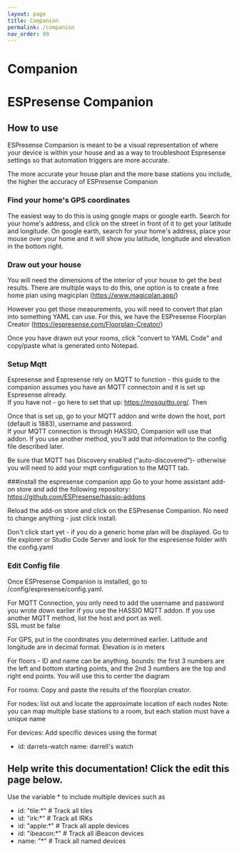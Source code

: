 ```yaml
---
layout: page
title: Companion
permalink: /companion
nav_order: 99
---
```


# Companion

# ESPresense Companion
## How to use
ESPresense Companion is meant to be a visual representation of where your device is within your house and 
as a way to troubleshoot Espresense settings so that automation triggers are more accurate.

The more accurate your house plan and the more base stations you include, the higher the accuracy of ESPresense Companion

### Find your home's GPS coordinates
The easiest way to do this is using google maps or google earth.  Search for your home's address, and click on the street in front of it to get your latitude and longitude. 
On google earth, search for your home's address, place your mouse over your home and it will show you latitude, longitude and elevation in the bottom right.  



### Draw out your house
You will need the dimensions of the interior of your house to get the best results.  There are multiple ways to do this, one option is to create a free home plan using magicplan (https://www.magicplan.app/)

However you get those measurements, you will need to convert that plan into something YAML can use.  For this, we have the ESPresense Floorplan Creator (https://espresense.com/Floorplan-Creator/)

Once you have drawn out your rooms, click "convert to YAML Code" and copy/paste what is generated onto Notepad.



### Setup Mqtt
Espresense and Espresense rely on MQTT to function - this guide to the companion assumes you have an MQTT connectoin and it is set up Espresense already.  
If you have not - go here to set that up: https://mosquitto.org/.  Then 

Once that is set up, go to your MQTT addon and write down the host, port (default is 1883), username and password.  
If your MQTT connection is through HASSIO, Companion will use that addon.  If you use another method, you'll add that information to the config file described later.

Be sure that MQTT has Discovery enabled ("auto-discovered")- otherwise you will need to add your mqtt configuration to the MQTT tab.



###install the espresense companion app
Go to your home assistant add-on store and add the following repository: https://github.com/ESPresense/hassio-addons

Reload the add-on store and click on the ESPresense Companion.  No need to change anything - just click install.  

Don't click start yet - if you do a generic home plan will be displayed.  Go to file explorer or Studio Code Server and look for the espresense folder with the config.yaml 



### Edit Config file
Once ESPresense Companion is installed, go to /config/espresense/config.yaml.

For MQTT Connection, you only need to add the username and password you wrote down earlier if you use the HASSIO MQTT addon.  If you use another MQTT method, list the host and port as well.  
SSL must be false

For GPS, put in the coordinates you determined earlier.  Latitude and longitude are in decimal format.  Elevation is in meters

For floors - 
ID and name can be anything.
bounds: the first 3 numbers are the left and bottom starting points, and the 2nd 3 numbers are the top and right end points.  You will use this to center the diagram

For rooms: Copy and paste the results of the floorplan creator.  

For nodes: list out and locate the approximate location of each nodes
Note: you can map multiple base stations to a room, but each station must have a unique name 


For devices: Add specific devices using the format 
- id: darrels-watch
  name: darrell's watch

## Help write this documentation!  Click the edit this page below.


Use the variable * to include multiple devices such as 
  - id: "tile:*" # Track all tiles
  - id: "irk:*" # Track all IRKs
  - id: "apple:*" # Track all apple devices
  - id: "ibeacon:*" # Track all iBeacon devices
  - name: "*" # Track all named devices
